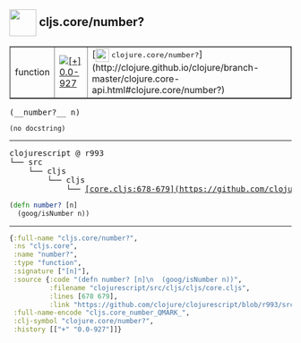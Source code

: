 ## <img width="48px" valign="middle" src="http://i.imgur.com/Hi20huC.png"> cljs.core/number?

 <table border="1">
<tr>
<td>function</td>
<td><a href="https://github.com/cljsinfo/api-refs/tree/0.0-927"><img valign="middle" alt="[+] 0.0-927" src="https://img.shields.io/badge/+-0.0--927-lightgrey.svg"></a> </td>
<td>
[<img height="24px" valign="middle" src="http://i.imgur.com/1GjPKvB.png"> <samp>clojure.core/number?</samp>](http://clojure.github.io/clojure/branch-master/clojure.core-api.html#clojure.core/number?)
</td>
</tr>
</table>

 <samp>
(__number?__ n)<br>
</samp>

```
(no docstring)
```

---

 <pre>
clojurescript @ r993
└── src
    └── cljs
        └── cljs
            └── <ins>[core.cljs:678-679](https://github.com/clojure/clojurescript/blob/r993/src/cljs/cljs/core.cljs#L678-L679)</ins>
</pre>

```clj
(defn number? [n]
  (goog/isNumber n))
```


---

```clj
{:full-name "cljs.core/number?",
 :ns "cljs.core",
 :name "number?",
 :type "function",
 :signature ["[n]"],
 :source {:code "(defn number? [n]\n  (goog/isNumber n))",
          :filename "clojurescript/src/cljs/cljs/core.cljs",
          :lines [678 679],
          :link "https://github.com/clojure/clojurescript/blob/r993/src/cljs/cljs/core.cljs#L678-L679"},
 :full-name-encode "cljs.core_number_QMARK_",
 :clj-symbol "clojure.core/number?",
 :history [["+" "0.0-927"]]}

```
